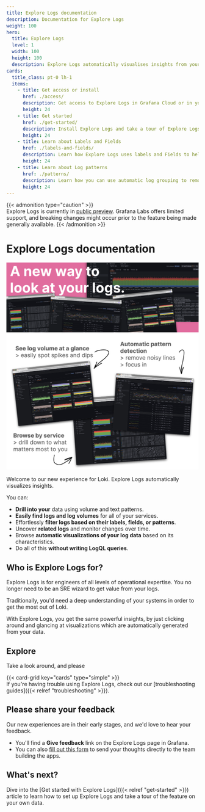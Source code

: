 ```yaml
---
title: Explore Logs documentation
description: Documentation for Explore Logs
weight: 100
hero:
  title: Explore Logs
  level: 1
  width: 100
  height: 100
  description: Explore Logs automatically visualises insights from your Loki logs.
cards:
  title_class: pt-0 lh-1
  items:
    - title: Get access or install
      href: ./access/
      description: Get access to Explore Logs in Grafana Cloud or in your own stack.
      height: 24
    - title: Get started
      href: ./get-started/
      description: Install Explore Logs and take a tour of Explore Logs using your own data.
      height: 24
    - title: Learn about Labels and Fields
      href: ./labels-and-fields/
      description: Learn how Explore Logs uses labels and Fields to help you explore your Loki logs.
      height: 24
    - title: Learn about Log patterns
      href: ./patterns/
      description: Learn how you can use automatic log grouping to remove noise and find hard to locate logs.
      height: 24
---
```


{{< admonition type="caution" >}}  
Explore Logs is currently in [public preview](/docs/release-life-cycle/). Grafana Labs offers limited support, and breaking changes might occur prior to the feature being made generally available.
{{< /admonition >}}

# Explore Logs documentation

![A new way to look at your logs](images/explore-logs-hero-banner.png)
![Screenshot of Explore Logs landing page](images/explore-logs-features.jpeg)

Welcome to our new experience for Loki. Explore Logs automatically visualizes insights.

You can:

* **Drill into your** data using volume and text patterns.
* **Easily find logs and log volumes** for all of your services.
* Effortlessly **filter logs based on their labels, fields, or patterns**.
* Uncover **related logs** and monitor changes over time.
* Browse **automatic visualizations of your log data** based on its characteristics.
* Do all of this **without writing LogQL queries**.

## Who is Explore Logs for?

Explore Logs is for engineers of all levels of operational expertise. You no longer need to be an SRE wizard to get value from your logs.

Traditionally, you'd need a deep understanding of your systems in order to get the most out of Loki. 

With Explore Logs, you get the same powerful insights, by just clicking around and glancing at visualizations which are automatically generated from your data.

## Explore

Take a look around, and please 

{{< card-grid key="cards" type="simple" >}}
<br>
If you're having trouble using Explore Logs, check out our [troubleshooting guides]({{< relref "troubleshooting" >}}).

## Please share your feedback

Our new experiences are in their early stages, and we'd love to hear your feedback.

* You'll find a **Give feedback** link on the Explore Logs page in Grafana.
* You can also [fill out this form](https://forms.gle/1sYWCTPvD72T1dPH9) to send your thoughts directly to the team building the apps.

## What's next?

Dive into the [Get started with Explore Logs]({{< relref "get-started" >}}) article to learn how to set up Explore Logs and take a tour of the feature on your own data. 
